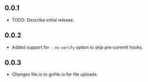 ## 0.0.1

* TODO: Describe initial release.

## 0.0.2

* Added support for `--no-verify` option to skip pre-commit hooks.

## 0.0.3

* Changes file.io to gofile.io for file uploads.